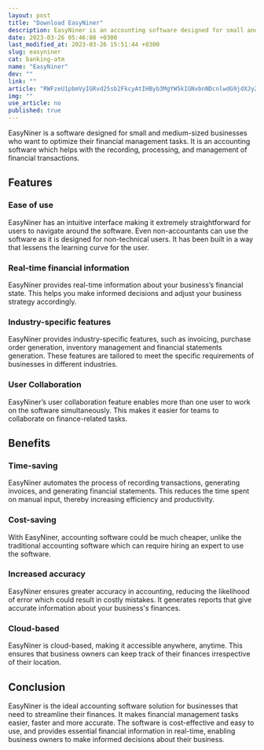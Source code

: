 ```yaml
---
layout: post
title: "Download EasyNiner"
description: EasyNiner is an accounting software designed for small and medium-sized businesses that simplifies financial management tasks. Learn more about its features and benefits in this article.
date: 2023-03-26 05:46:08 +0300
last_modified_at: 2023-03-26 15:51:44 +0300
slug: easyniner
cat: banking-atm
name: "EasyNiner"
dev: ""
link: ""
article: "RWFzeU1pbmVyIGRvd25sb2FkcyAtIHByb3MgYW5kIGNvbnNDcnlwdG9jdXJyZW5jaWVzIHN1Y2ggYXMgQml0Y29pbiBhcmUgYmVjb21pbmcgbXVjaCBtb3JlIG1haW5zdHJlYW0uIFNvIG5vdyBpcyB0aGUgdGltZSB0byBsb29rIGludG8gY3J5cHRvY3VycmVuY3kgbWluZXJzLiBCdXQgd2hpY2ggdG8gY2hvb3NlPyBIZXJlIGFyZSB0aGUgZ29vZCBhbmQgYmFkIHBvaW50cyBvZiBFYXN5TWluZXIgdG8gaGVscCB5b3UgbWFrZSB0aGF0IGRlY2lzaW9uLg=="
img: ""
use_article: no
published: true
---
```



EasyNiner is a software designed for small and medium-sized businesses who want to optimize their financial management tasks. It is an accounting software which helps with the recording, processing, and management of financial transactions.

## Features 

### Ease of use

EasyNiner has an intuitive interface making it extremely straightforward for users to navigate around the software. Even non-accountants can use the software as it is designed for non-technical users. It has been built in a way that lessens the learning curve for the user.

### Real-time financial information

EasyNiner provides real-time information about your business’s financial state. This helps you make informed decisions and adjust your business strategy accordingly.

### Industry-specific features

EasyNiner provides industry-specific features, such as invoicing, purchase order generation, inventory management and financial statements generation. These features are tailored to meet the specific requirements of businesses in different industries.

### User Collaboration

EasyNiner’s user collaboration feature enables more than one user to work on the software simultaneously. This makes it easier for teams to collaborate on finance-related tasks.

## Benefits

### Time-saving

EasyNiner automates the process of recording transactions, generating invoices, and generating financial statements. This reduces the time spent on manual input, thereby increasing efficiency and productivity.

### Cost-saving

With EasyNiner, accounting software could be much cheaper, unlike the traditional accounting software which can require hiring an expert to use the software. 

### Increased accuracy

EasyNiner ensures greater accuracy in accounting, reducing the likelihood of error which could result in costly mistakes. It generates reports that give accurate information about your business's finances.

### Cloud-based

EasyNiner is cloud-based, making it accessible anywhere, anytime. This ensures that business owners can keep track of their finances irrespective of their location.

## Conclusion

EasyNiner is the ideal accounting software solution for businesses that need to streamline their finances. It makes financial management tasks easier, faster and more accurate. The software is cost-effective and easy to use, and provides essential financial information in real-time, enabling business owners to make informed decisions about their business.